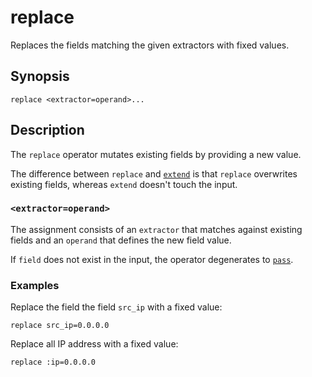 # replace

Replaces the fields matching the given extractors with fixed values.

## Synopsis

```
replace <extractor=operand>...
```

## Description

The `replace` operator mutates existing fields by providing a new value.

The difference between `replace` and [`extend`](extend.md) is that `replace`
overwrites existing fields, whereas `extend` doesn't touch the input.

### `<extractor=operand>`

The assignment consists of an `extractor` that matches against existing fields
and an `operand` that defines the new field value.

If `field` does not exist in the input, the operator degenerates to
[`pass`](pass.md).

### Examples

Replace the field the field `src_ip` with a fixed value:

```
replace src_ip=0.0.0.0
```

Replace all IP address with a fixed value:

```
replace :ip=0.0.0.0
```
